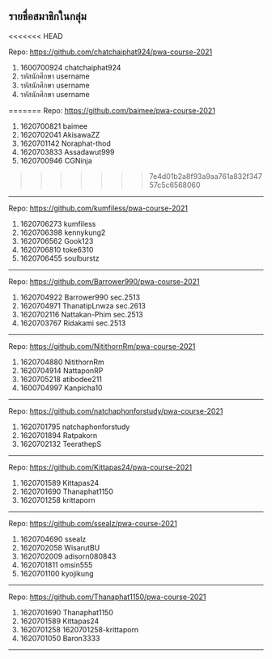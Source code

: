 ## รายชื่อสมาชิกในกลุ่ม

<<<<<<< HEAD

Repo: <https://github.com/chatchaiphat924/pwa-course-2021>

1. 1600700924 chatchaiphat924
2. รหัสนักศึกษา username
3. รหัสนักศึกษา username
4. รหัสนักศึกษา username

=======
Repo: https://github.com/baimee/pwa-course-2021

1. 1620700821 baimee
2. 1620702041 AkisawaZZ
3. 1620701142 Noraphat-thod
4. 1620703833 Assadawut999
5. 1620700946 CGNinja

>>>>>>> 7e4d01b2a8f93a9aa761a832f34757c5c6568060
----------------------------

Repo: https://github.com/kumfiless/pwa-course-2021

1. 1620706273 kumfiless
2. 1620706398 kennykung2
3. 1620706562 Gook123
4. 1620706810 toke6310
5. 1620706455 soulburstz

----------------------------

Repo: https://github.com/Barrower990/pwa-course-2021

1. 1620704922 Barrower990   sec.2513
2. 1620704971 ThanatipLnwza sec.2613
3. 1620702116 Nattakan-Phim sec.2513
4. 1620703767 Ridakami      sec.2513 

----------------------------

Repo: <https://github.com/NitithornRm/pwa-course-2021>

1. 1620704880 NitithornRm
2. 1620704914 NattaponRP
3. 1620705218 atibodee211
4. 1600704997 Kanpicha10

----------------------------

Repo: https://github.com/natchaphonforstudy/pwa-course-2021

1. 1620701795 natchaphonforstudy
2. 1620701894 Ratpakorn
3. 1620702132 TeerathepS

----------------------------

Repo: https://github.com/Kittapas24/pwa-course-2021

1. 1620701589 Kittapas24
2. 1620701690 Thanaphat1150
3. 1620701258 krittaporn

----------------------------

Repo: https://github.com/ssealz/pwa-course-2021

1. 1620704690 ssealz
2. 1620702058 WisarutBU
3. 1620702009 adisorn080843
4. 1620701811 omsin555
5. 1620701100 kyojikung

----------------------------

Repo: https://github.com/Thanaphat1150/pwa-course-2021

1. 1620701690 Thanaphat1150
2. 1620701589 Kittapas24
3. 1620701258 1620701258-krittaporn
4. 1620701050 Baron3333

----------------------------

